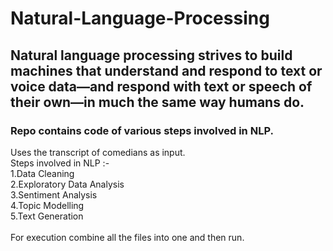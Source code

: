 # Natural-Language-Processing
## Natural language processing strives to build machines that understand and respond to text or voice data—and respond with text or speech of their own—in much the same way humans do. <br>
### Repo contains code of various steps involved in NLP.<br>
Uses the transcript of comedians as input.<br>
Steps involved in NLP :-<br>
1.Data Cleaning <br>
2.Exploratory Data Analysis<br>
3.Sentiment Analysis<br>
4.Topic Modelling<br>
5.Text Generation<br>
<br>
For execution combine all the files into one and then run.<br>
